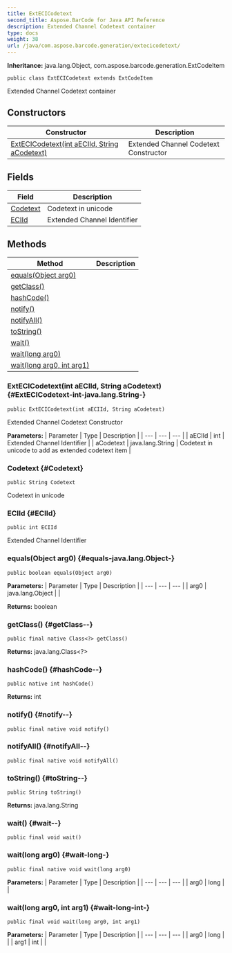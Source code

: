```yaml
---
title: ExtECICodetext
second_title: Aspose.BarCode for Java API Reference
description: Extended Channel Codetext container
type: docs
weight: 38
url: /java/com.aspose.barcode.generation/extecicodetext/
---
```

**Inheritance:**
java.lang.Object, com.aspose.barcode.generation.ExtCodeItem
```
public class ExtECICodetext extends ExtCodeItem
```

Extended Channel Codetext container
## Constructors

| Constructor | Description |
| --- | --- |
| [ExtECICodetext(int aECIId, String aCodetext)](#ExtECICodetext-int-java.lang.String-) | Extended Channel Codetext Constructor |
## Fields

| Field | Description |
| --- | --- |
| [Codetext](#Codetext) | Codetext in unicode |
| [ECIId](#ECIId) | Extended Channel Identifier |
## Methods

| Method | Description |
| --- | --- |
| [equals(Object arg0)](#equals-java.lang.Object-) |  |
| [getClass()](#getClass--) |  |
| [hashCode()](#hashCode--) |  |
| [notify()](#notify--) |  |
| [notifyAll()](#notifyAll--) |  |
| [toString()](#toString--) |  |
| [wait()](#wait--) |  |
| [wait(long arg0)](#wait-long-) |  |
| [wait(long arg0, int arg1)](#wait-long-int-) |  |
### ExtECICodetext(int aECIId, String aCodetext) {#ExtECICodetext-int-java.lang.String-}
```
public ExtECICodetext(int aECIId, String aCodetext)
```


Extended Channel Codetext Constructor

**Parameters:**
| Parameter | Type | Description |
| --- | --- | --- |
| aECIId | int | Extended Channel Identifier |
| aCodetext | java.lang.String | Codetext in unicode to add as extended codetext item |

### Codetext {#Codetext}
```
public String Codetext
```


Codetext in unicode

### ECIId {#ECIId}
```
public int ECIId
```


Extended Channel Identifier

### equals(Object arg0) {#equals-java.lang.Object-}
```
public boolean equals(Object arg0)
```




**Parameters:**
| Parameter | Type | Description |
| --- | --- | --- |
| arg0 | java.lang.Object |  |

**Returns:**
boolean
### getClass() {#getClass--}
```
public final native Class<?> getClass()
```




**Returns:**
java.lang.Class<?>
### hashCode() {#hashCode--}
```
public native int hashCode()
```




**Returns:**
int
### notify() {#notify--}
```
public final native void notify()
```




### notifyAll() {#notifyAll--}
```
public final native void notifyAll()
```




### toString() {#toString--}
```
public String toString()
```




**Returns:**
java.lang.String
### wait() {#wait--}
```
public final void wait()
```




### wait(long arg0) {#wait-long-}
```
public final native void wait(long arg0)
```




**Parameters:**
| Parameter | Type | Description |
| --- | --- | --- |
| arg0 | long |  |

### wait(long arg0, int arg1) {#wait-long-int-}
```
public final void wait(long arg0, int arg1)
```




**Parameters:**
| Parameter | Type | Description |
| --- | --- | --- |
| arg0 | long |  |
| arg1 | int |  |

